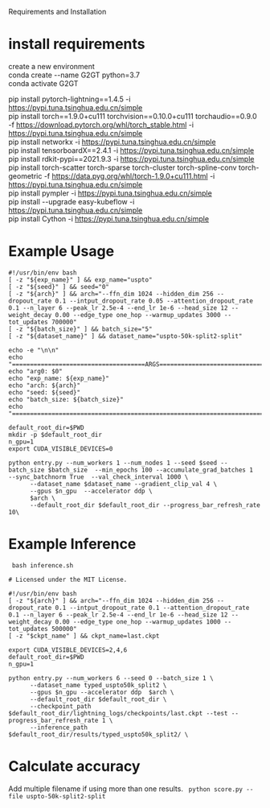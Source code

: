 Requirements and Installation

# install requirements
create a new environment \
conda create --name G2GT python=3.7 \
conda activate G2GT 

pip install pytorch-lightning==1.4.5 -i https://pypi.tuna.tsinghua.edu.cn/simple \
pip install torch==1.9.0+cu111 torchvision==0.10.0+cu111 torchaudio==0.9.0 -f https://download.pytorch.org/whl/torch_stable.html -i https://pypi.tuna.tsinghua.edu.cn/simple \
pip install networkx -i https://pypi.tuna.tsinghua.edu.cn/simple \
pip install tensorboardX==2.4.1 -i https://pypi.tuna.tsinghua.edu.cn/simple \
pip install rdkit-pypi==2021.9.3 -i https://pypi.tuna.tsinghua.edu.cn/simple \
pip install torch-scatter torch-sparse torch-cluster torch-spline-conv torch-geometric -f https://data.pyg.org/whl/torch-1.9.0+cu111.html -i https://pypi.tuna.tsinghua.edu.cn/simple \
pip install pympler -i https://pypi.tuna.tsinghua.edu.cn/simple \
pip install --upgrade easy-kubeflow -i https://pypi.tuna.tsinghua.edu.cn/simple \
pip install Cython  -i https://pypi.tuna.tsinghua.edu.cn/simple 


# Example Usage
```
#!/usr/bin/env bash
[ -z "${exp_name}" ] && exp_name="uspto"
[ -z "${seed}" ] && seed="0"
[ -z "${arch}" ] && arch="--ffn_dim 1024 --hidden_dim 256 --dropout_rate 0.1 --intput_dropout_rate 0.05 --attention_dropout_rate 0.1 --n_layer 6 --peak_lr 2.5e-4 --end_lr 1e-6 --head_size 12 --weight_decay 0.00 --edge_type one_hop --warmup_updates 3000 --tot_updates 700000"
[ -z "${batch_size}" ] && batch_size="5"
[ -z "${dataset_name}" ] && dataset_name="uspto-50k-split2-split"

echo -e "\n\n"
echo "=====================================ARGS======================================"
echo "arg0: $0"
echo "exp_name: ${exp_name}"      
echo "arch: ${arch}"             
echo "seed: ${seed}"             
echo "batch_size: ${batch_size}" 
echo "==============================================================================="

default_root_dir=$PWD
mkdir -p $default_root_dir
n_gpu=1
export CUDA_VISIBLE_DEVICES=0

python entry.py --num_workers 1 --num_nodes 1 --seed $seed --batch_size $batch_size  --min_epochs 100 --accumulate_grad_batches 1  --sync_batchnorm True  --val_check_interval 1000 \
      --dataset_name $dataset_name --gradient_clip_val 4 \
      --gpus $n_gpu  --accelerator ddp \
      $arch \
      --default_root_dir $default_root_dir --progress_bar_refresh_rate 10\ 
```
# Example Inference  
``` bash inference.sh```

``` # Copyright (c) Microsoft Corporation.
# Licensed under the MIT License.

#!/usr/bin/env bash
[ -z "${arch}" ] && arch="--ffn_dim 1024 --hidden_dim 256 --dropout_rate 0.1 --intput_dropout_rate 0.1 --attention_dropout_rate 0.1 --n_layer 6 --peak_lr 2.5e-4 --end_lr 1e-6 --head_size 12 --weight_decay 0.00 --edge_type one_hop --warmup_updates 1000 --tot_updates 500000"
[ -z "$ckpt_name" ] && ckpt_name=last.ckpt

export CUDA_VISIBLE_DEVICES=2,4,6
default_root_dir=$PWD
n_gpu=1

python entry.py --num_workers 6 --seed 0 --batch_size 1 \
      --dataset_name typed_uspto50k_split2 \
      --gpus $n_gpu --accelerator ddp  $arch \
      --default_root_dir $default_root_dir \
      --checkpoint_path $default_root_dir/lightning_logs/checkpoints/last.ckpt --test --progress_bar_refresh_rate 1 \
      --inference_path $default_root_dir/results/typed_uspto50k_split2/ \
```


# Calculate accuracy
Add multiple filename if using more than one results.
``` python score.py --file uspto-50k-split2-split``` 

